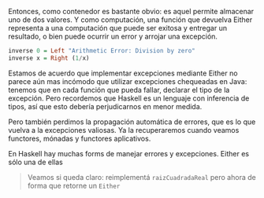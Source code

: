 Entonces, como contenedor es bastante obvio: es aquel permite almacenar uno de dos valores. Y como computación, una función que devuelva Either representa a una computación que puede ser exitosa y entregar un resultado, o bien puede ocurrir un error y arrojar una excepción.

```haskell
inverse 0 = Left "Arithmetic Error: Division by zero"
inverse x = Right (1/x)
```

Estamos de acuerdo que implementar excepciones mediante Either no parece aún mas incómodo que utilizar excepciones chequeadas en Java: tenemos que en cada función que pueda fallar, declarar el tipo de la excepción. Pero recordemos que Haskell es un lenguaje con inferencia de tipos, así que esto debería perjudicarnos en menor medida.

Pero también perdimos la propagación automática de errores, que es lo que vuelva a la excepciones valiosas. Ya la recuperaremos cuando veamos functores, mónadas y functores aplicativos.

En Haskell hay muchas forms de manejar errores y excepciones. Either es sólo una de ellas

> Veamos si queda claro: reimplementá `raizCuadradaReal` pero ahora de forma que retorne un `Either`